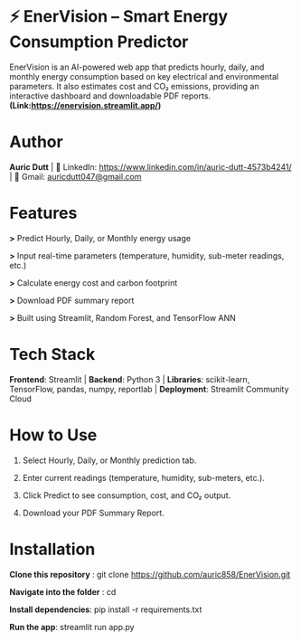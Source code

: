 # **⚡ EnerVision – Smart Energy Consumption Predictor**

EnerVision is an AI-powered web app that predicts hourly, daily, and monthly energy consumption based on key electrical and environmental parameters.
It also estimates cost and CO₂ emissions, providing an interactive dashboard and downloadable PDF reports.
**(Link:https://enervision.streamlit.app/)**
# Author
**Auric Dutt** | 
💼 LinkedIn: https://www.linkedin.com/in/auric-dutt-4573b4241/
  | 📧 Gmail: auricdutt047@gmail.com
# Features

**>** Predict Hourly, Daily, or Monthly energy usage

**>** Input real-time parameters (temperature, humidity, sub-meter readings, etc.)

**>** Calculate energy cost and carbon footprint

**>** Download PDF summary report

**>** Built using Streamlit, Random Forest, and TensorFlow ANN

# Tech Stack

**Frontend**: Streamlit | 
**Backend**: Python 3 | 
**Libraries**: scikit-learn, TensorFlow, pandas, numpy, reportlab | 
**Deployment**: Streamlit Community Cloud

# How to Use

1) Select Hourly, Daily, or Monthly prediction tab.

2) Enter current readings (temperature, humidity, sub-meters, etc.).

3) Click Predict to see consumption, cost, and CO₂ output.

4) Download your PDF Summary Report.

# Installation
**Clone this repository** :
git clone https://github.com/auric858/EnerVision.git

**Navigate into the folder** :
cd <repo-name>

**Install dependencies**: 
pip install -r requirements.txt

**Run the app**: 
streamlit run app.py

